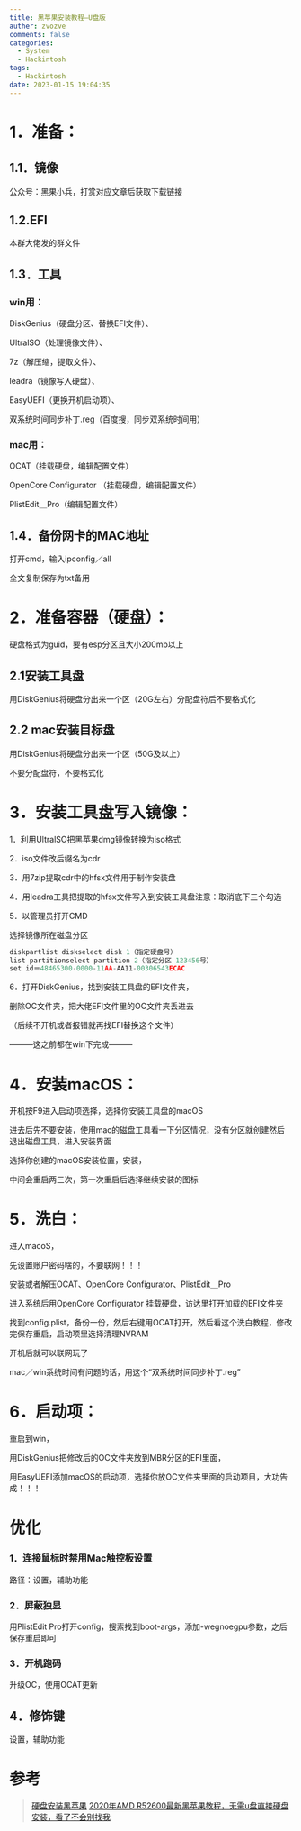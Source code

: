 ```yaml
---
title: 黑苹果安装教程—U盘版
auther: zvozve
comments: false
categories:
  - System
  - Hackintosh
tags:
  - Hackintosh
date: 2023-01-15 19:04:35
---
```

# 1．准备：

## 1.1．镜像

公众号：黑果小兵，打赏对应文章后获取下载链接

## 1.2.EFI

本群大佬发的群文件

## 1.3．工具

### win用：

DiskGenius（硬盘分区、替换EFI文件）、

UltralSO（处理镜像文件）、

7z（解压缩，提取文件）、

leadra（镜像写入硬盘）、

EasyUEFI（更换开机启动项）、

双系统时间同步补丁.reg（百度搜，同步双系统时间用）

### mac用：

OCAT（挂载硬盘，编辑配置文件）

OpenCore Configurator （挂载硬盘，编辑配置文件）

PlistEdit＿Pro（编辑配置文件）

## 1.4．备份网卡的MAC地址

打开cmd，输入ipconfig／all

全文复制保存为txt备用

# 2．准备容器（硬盘）：

硬盘格式为guid，要有esp分区且大小200mb以上

## 2.1安装工具盘

用DiskGenius将硬盘分出来一个区（20G左右）分配盘符后不要格式化

## 2.2 mac安装目标盘

用DiskGenius将硬盘分出来一个区（50G及以上）

不要分配盘符，不要格式化

# 3．安装工具盘写入镜像：

1．利用UltralSO把黑苹果dmg镜像转换为iso格式

2．iso文件改后缀名为cdr

3．用7zip提取cdr中的hfsx文件用于制作安装盘

4．用leadra工具把提取的hfsx文件写入到安装工具盘注意：取消底下三个勾选

5．以管理员打开CMD

选择镜像所在磁盘分区

```cpp
diskpartlist diskselect disk 1（指定硬盘号）
list partitionselect partition 2（指定分区 123456号）
set id＝48465300-0000-11AA-AA11-00306543ECAC

```

6．打开DiskGenius，找到安装工具盘的EFI文件夹，

删除OC文件夹，把大佬EFI文件里的OC文件夹丢进去

（后续不开机或者报错就再找EFI替换这个文件）

———这之前都在win下完成———

# 4．安装macOS：

开机按F9进入启动项选择，选择你安装工具盘的macOS

进去后先不要安装，使用mac的磁盘工具看一下分区情况，没有分区就创建然后退出磁盘工具，进入安装界面

选择你创建的macOS安装位置，安装，

中间会重启两三次，第一次重启后选择继续安装的图标

# 5．洗白：

进入macoS，

先设置账户密码啥的，不要联网！！！

安装或者解压OCAT、OpenCore Configurator、PlistEdit＿Pro

进入系统后用OpenCore Configurator 挂载硬盘，访达里打开加载的EFI文件夹

找到config.plist，备份一份，然后右键用OCAT打开，然后看这个洗白教程，修改完保存重启，启动项里选择清理NVRAM

开机后就可以联网玩了

mac／win系统时间有问题的话，用这个“双系统时间同步补丁.reg”

# 6．启动项：

重启到win，

用DiskGenius把修改后的OC文件夹放到MBR分区的EFI里面，

用EasyUEFI添加macOS的启动项，选择你放OC文件夹里面的启动项目，大功告成！！！


# 优化

### 1．连接鼠标时禁用Mac触控板设置

路径：设置，辅助功能

### 2．屏蔽独显

用PlistEdit Pro打开config，搜索找到boot-args，添加-wegnoegpu参数，之后保存重启即可

### 3．开机跑码

升级OC，使用OCAT更新

## 4．修饰键

设置，辅助功能

# 参考

> [硬盘安装黑苹果](https://www.bilibili.com/video/BV1Vb411U735)
[2020年AMD R52600最新黑苹果教程，无需u盘直接硬盘安装，看了不会别找我](https://blog.csdn.net/KGD_Judy/article/details/118943312)